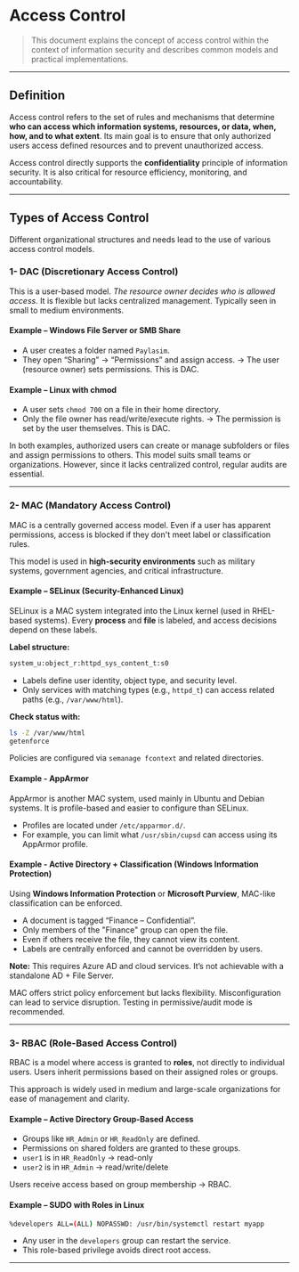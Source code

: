 # Access Control
> This document explains the concept of access control within the context of information security and describes common models and practical implementations.

---

## Definition
Access control refers to the set of rules and mechanisms that determine **who can access which information systems, resources, or data, when, how, and to what extent**.
Its main goal is to ensure that only authorized users access defined resources and to prevent unauthorized access.

Access control directly supports the **confidentiality** principle of information security.
It is also critical for resource efficiency, monitoring, and accountability.

---

## Types of Access Control
Different organizational structures and needs lead to the use of various access control models.

### 1- DAC (Discretionary Access Control)
This is a user-based model. *The resource owner decides who is allowed access.*
It is flexible but lacks centralized management. Typically seen in small to medium environments.

#### Example – Windows File Server or SMB Share
- A user creates a folder named `Paylasim`.
- They open “Sharing” → “Permissions” and assign access.
-> The user (resource owner) sets permissions. This is DAC.

#### Example – Linux with chmod
- A user sets `chmod 700` on a file in their home directory.
- Only the file owner has read/write/execute rights.
-> The permission is set by the user themselves. This is DAC.

In both examples, authorized users can create or manage subfolders or files and assign permissions to others.
This model suits small teams or organizations. However, since it lacks centralized control, regular audits are essential.

---

### 2- MAC (Mandatory Access Control)
MAC is a centrally governed access model.
Even if a user has apparent permissions, access is blocked if they don't meet label or classification rules.

This model is used in **high-security environments** such as military systems, government agencies, and critical infrastructure.

#### Example – SELinux (Security-Enhanced Linux)
SELinux is a MAC system integrated into the Linux kernel (used in RHEL-based systems).
Every **process** and **file** is labeled, and access decisions depend on these labels.

**Label structure:**
```bash
system_u:object_r:httpd_sys_content_t:s0
```

- Labels define user identity, object type, and security level.
- Only services with matching types (e.g., `httpd_t`) can access related paths (e.g., `/var/www/html`).

**Check status with:**
```bash
ls -Z /var/www/html
getenforce
```
Policies are configured via `semanage fcontext` and related directories.

#### Example - AppArmor
AppArmor is another MAC system, used mainly in Ubuntu and Debian systems.
It is profile-based and easier to configure than SELinux.

- Profiles are located under `/etc/apparmor.d/`.
- For example, you can limit what `/usr/sbin/cupsd` can access using its AppArmor profile.

#### Example - Active Directory + Classification (Windows Information Protection)
Using **Windows Information Protection** or **Microsoft Purview**, MAC-like classification can be enforced.

- A document is tagged “Finance – Confidential”.
- Only members of the "Finance" group can open the file.
- Even if others receive the file, they cannot view its content.
- Labels are centrally enforced and cannot be overridden by users.

**Note:** This requires Azure AD and cloud services. It’s not achievable with a standalone AD + File Server.

MAC offers strict policy enforcement but lacks flexibility.
Misconfiguration can lead to service disruption. Testing in permissive/audit mode is recommended.

---

### 3- RBAC (Role-Based Access Control)
RBAC is a model where access is granted to **roles**, not directly to individual users.
Users inherit permissions based on their assigned roles or groups.

This approach is widely used in medium and large-scale organizations for ease of management and clarity.

#### Example – Active Directory Group-Based Access
- Groups like `HR_Admin` or `HR_ReadOnly` are defined.
- Permissions on shared folders are granted to these groups.
- `user1` is in `HR_ReadOnly` → read-only
- `user2` is in `HR_Admin` → read/write/delete

Users receive access based on group membership → RBAC.

#### Example – SUDO with Roles in Linux
```bash
%developers ALL=(ALL) NOPASSWD: /usr/bin/systemctl restart myapp
```

- Any user in the `developers` group can restart the service.
- This role-based privilege avoids direct root access.

---

